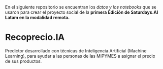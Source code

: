 En el siguiente repositorio se encuentran los *datos y los notebooks* que se usaron para crear el proyecto social de la **primera Edición de Saturdays.AI Latam en la modalidad remota.**

# Recoprecio.IA

Predictor desarrollado con técnicas de Inteligencia Artificial (Machine Learning), para ayudar a las personas de las MIPYMES a asignar el precio de sus productos.
